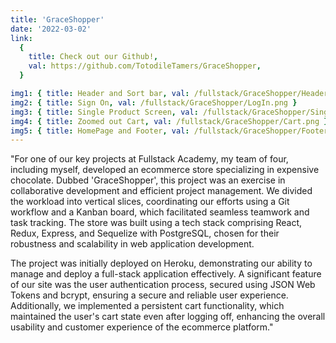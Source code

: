 ```yaml
---
title: 'GraceShopper'
date: '2022-03-02'
link:
  {
    title: Check out our Github!,
    val: https://github.com/TotodileTamers/GraceShopper,
  }

img1: { title: Header and Sort bar, val: /fullstack/GraceShopper/Header.png }
img2: { title: Sign On, val: /fullstack/GraceShopper/LogIn.png }
img3: { title: Single Product Screen, val: /fullstack/GraceShopper/Single.png }
img4: { title: Zoomed out Cart, val: /fullstack/GraceShopper/Cart.png }
img5: { title: HomePage and Footer, val: /fullstack/GraceShopper/Footer.png }
---
```


"For one of our key projects at Fullstack Academy, my team of four, including myself, developed an ecommerce store specializing in expensive chocolate. Dubbed 'GraceShopper', this project was an exercise in collaborative development and efficient project management. We divided the workload into vertical slices, coordinating our efforts using a Git workflow and a Kanban board, which facilitated seamless teamwork and task tracking. The store was built using a tech stack comprising React, Redux, Express, and Sequelize with PostgreSQL, chosen for their robustness and scalability in web application development.

The project was initially deployed on Heroku, demonstrating our ability to manage and deploy a full-stack application effectively. A significant feature of our site was the user authentication process, secured using JSON Web Tokens and bcrypt, ensuring a secure and reliable user experience. Additionally, we implemented a persistent cart functionality, which maintained the user's cart state even after logging off, enhancing the overall usability and customer experience of the ecommerce platform."
